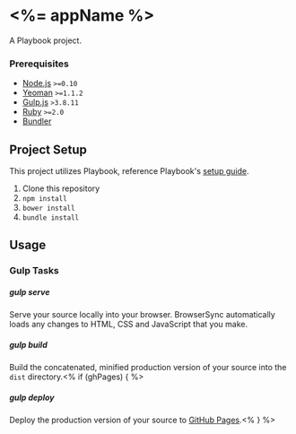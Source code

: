 # <%= appName %>

A Playbook project.

### Prerequisites
- [Node.js](https://nodejs.org) `>=0.10`
- [Yeoman](http://yeoman.io/learning/index.html) `>=1.1.2`
- [Gulp.js](http://gulpjs.com) `>3.8.11`
- [Ruby](https://rvm.io/rvm/install) `>=2.0`
- [Bundler](http://bundler.io/#getting-started)

## Project Setup
This project utilizes Playbook, reference Playbook's [setup guide](https://github.com/centresource/generator-playbook#get-started).

1. Clone this repository
2. `npm install`
3. `bower install`
4. `bundle install`

## Usage

### Gulp Tasks
##### gulp serve
Serve your source locally into your browser. BrowserSync automatically loads any changes to HTML, CSS and JavaScript that you make.

##### gulp build
Build the concatenated, minified production version of your source into the `dist` directory.<% if (ghPages) { %>

##### gulp deploy
Deploy the production version of your source to [GitHub Pages](http://pages.github.com/).<% } %>
